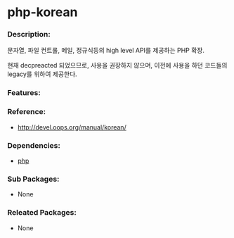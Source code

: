 # php-korean

### Description:

문자열, 파일 컨트롤, 메일, 정규식등의 high level API를 제공하는 PHP 확장.

현재 decpreacted 되었으므로, 사용을 권장하지 않으며, 이전에 사용을 하던 코드들의 legacy를 위하여 제공한다.

### Features:

### Reference:
* http://devel.oops.org/manual/korean/

### Dependencies:
* [php](pkg-base-php.md)

### Sub Packages:
* None

### Releated Packages:
* None
